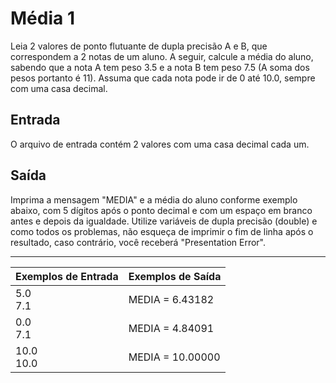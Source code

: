 # Média 1

Leia 2 valores de ponto flutuante de dupla precisão A e B, que correspondem a 2 notas de um aluno. A seguir, calcule a média do aluno, sabendo que a nota A tem peso 3.5 e a nota B tem peso 7.5 (A soma dos pesos portanto é 11). Assuma que cada nota pode ir de 0 até 10.0, sempre com uma casa decimal.

## Entrada

O arquivo de entrada contém 2 valores com uma casa decimal cada um.

## Saída

Imprima a mensagem "MEDIA" e a média do aluno conforme exemplo abaixo, com 5 dígitos após o ponto decimal e com um espaço em branco antes e depois da igualdade. Utilize variáveis de dupla precisão (double) e como todos os problemas, não esqueça de imprimir o fim de linha após o resultado, caso contrário, você receberá "Presentation Error".

---

| Exemplos de Entrada | Exemplos de Saída |
| :------------------ | :---------------- |
| 5.0 <br> 7.1        | MEDIA = 6.43182   |
| 0.0 <br> 7.1        | MEDIA = 4.84091   |
| 10.0 <br> 10.0      | MEDIA = 10.00000  |
